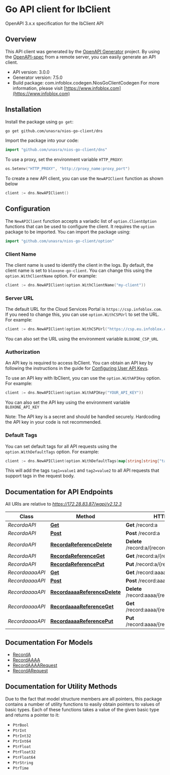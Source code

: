 # Go API client for IbClient

OpenAPI 3.x.x specification for the IbClient API

## Overview
This API client was generated by the [OpenAPI Generator](https://openapi-generator.tech) project.  By using the [OpenAPI-spec](https://www.openapis.org/) from a remote server, you can easily generate an API client.

- API version: 3.0.0
- Generator version: 7.5.0
- Build package: com.infoblox.codegen.NiosGoClientCodegen
For more information, please visit [https://www.infoblox.com](https://www.infoblox.com)

## Installation

Install the package using `go get`:
```bash
go get github.com/unasra/nios-go-client/dns
```

Import the package into your code:
```go
import "github.com/unasra/nios-go-client/dns"
```

To use a proxy, set the environment variable `HTTP_PROXY`:

```go
os.Setenv("HTTP_PROXY", "http://proxy_name:proxy_port")
```

To create a new API client, you can use the `NewAPIClient` function as shown below
```go
client := dns.NewAPIClient()
```

## Configuration

The `NewAPIClient` function accepts a variadic list of `option.ClientOption` functions that can be used to configure the client.
It requires the `option` package to be imported. You can import the package using:
```go
import "github.com/unasra/nios-go-client/option"
```

### Client Name
The client name is used to identify the client in the logs. By default, the client name is set to `bloxone-go-client`. You can change this using the `option.WithClientName` option. For example:
```go
client := dns.NewAPIClient(option.WithClientName("my-client"))
```

### Server URL

The default URL for the Cloud Services Portal is `https://csp.infoblox.com`. If you need to change this, you can use `option.WithCSPUrl` to set the URL. For example:

```go
client := dns.NewAPIClient(option.WithCSPUrl("https://csp.eu.infoblox.com"))
```

You can also set the URL using the environment variable `BLOXONE_CSP_URL`

### Authorization

An API key is required to access IbClient. You can obtain an API key by following the instructions in the guide for [Configuring User API Keys](https://docs.infoblox.com/space/BloxOneCloud/35430405/Configuring+User+API+Keys).

To use an API key with IbClient, you can use the `option.WithAPIKey` option. For example:

```go
client := dns.NewAPIClient(option.WithAPIKey("YOUR_API_KEY"))
```

You can also set the API key using the environment variable `BLOXONE_API_KEY`

Note: The API key is a secret and should be handled securely. Hardcoding the API key in your code is not recommended.

### Default Tags

You can set default tags for all API requests using the `option.WithDefaultTags` option. For example:

```go
client := dns.NewAPIClient(option.WithDefaultTags(map[string]string{"tag1": "value1", "tag2": "value2"}))
```
This will add the tags `tag1=value1` and `tag2=value2` to all API requests that support tags in the request body.

## Documentation for API Endpoints

All URIs are relative to *https://172.28.83.87/wapi/v2.12.3*

Class | Method | HTTP request | Description
------------ | ------------- | ------------- | -------------
*RecordaAPI* | [**Get**](docs/RecordaAPI.md#get) | **Get** /record:a | 
*RecordaAPI* | [**Post**](docs/RecordaAPI.md#post) | **Post** /record:a | 
*RecordaAPI* | [**RecordaReferenceDelete**](docs/RecordaAPI.md#recordareferencedelete) | **Delete** /record:a/{record:a_reference} | 
*RecordaAPI* | [**RecordaReferenceGet**](docs/RecordaAPI.md#recordareferenceget) | **Get** /record:a/{record:a_reference} | 
*RecordaAPI* | [**RecordaReferencePut**](docs/RecordaAPI.md#recordareferenceput) | **Put** /record:a/{record:a_reference} | 
*RecordaaaaAPI* | [**Get**](docs/RecordaaaaAPI.md#get) | **Get** /record:aaaa | 
*RecordaaaaAPI* | [**Post**](docs/RecordaaaaAPI.md#post) | **Post** /record:aaaa | 
*RecordaaaaAPI* | [**RecordaaaaReferenceDelete**](docs/RecordaaaaAPI.md#recordaaaareferencedelete) | **Delete** /record:aaaa/{record:aaaa_reference} | 
*RecordaaaaAPI* | [**RecordaaaaReferenceGet**](docs/RecordaaaaAPI.md#recordaaaareferenceget) | **Get** /record:aaaa/{record:aaaa_reference} | 
*RecordaaaaAPI* | [**RecordaaaaReferencePut**](docs/RecordaaaaAPI.md#recordaaaareferenceput) | **Put** /record:aaaa/{record:aaaa_reference} | 


## Documentation For Models

 - [RecordA](docs/RecordA.md)
 - [RecordAAAA](docs/RecordAAAA.md)
 - [RecordAAAARequest](docs/RecordAAAARequest.md)
 - [RecordARequest](docs/RecordARequest.md)


## Documentation for Utility Methods

Due to the fact that model structure members are all pointers, this package contains
a number of utility functions to easily obtain pointers to values of basic types.
Each of these functions takes a value of the given basic type and returns a pointer to it:

* `PtrBool`
* `PtrInt`
* `PtrInt32`
* `PtrInt64`
* `PtrFloat`
* `PtrFloat32`
* `PtrFloat64`
* `PtrString`
* `PtrTime`
